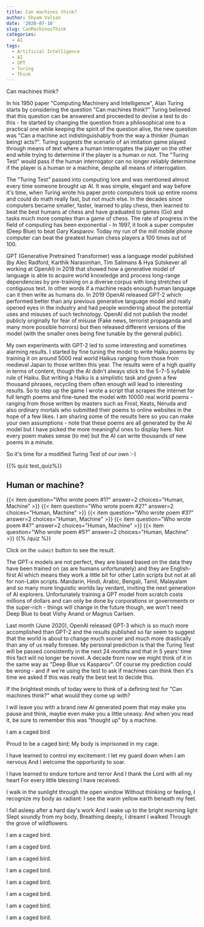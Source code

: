 ```yaml
---
title: Can machines think?
author: Shyam Valsan
date: '2020-07-18'
slug: CanMachinesThink
categories:
  - AI
tags:
  - Artificial Intelligence
  - AI
  - GPT
  - Turing
  - Think
---
```


Can machines think?

In his 1950 paper "Computing Machinery and Intelligence", Alan Turing starts by considering the question "Can machines think?” Turing believed that this question can be answered and proceeded to devise a test to do this - he started by changing the question from a philosophical one to a practical one while keeping the spirit of the question alive, the new question was "Can a machine act indistinguishably from the way a thinker (human being) acts?". Turing suggests the scenario of an imitation game played through means of text where a human interrogates the player on the other end while trying to determine if the player is a human or not. The "Turing Test" would pass if the human interrogator can no longer reliably determine if the player is a human or a machine, despite all means of interrogation. 

The "Turing Test" passed into computing lore and was mentioned almost every time someone brought up AI. It was simple, elegant and way before it's time, when Turing wrote his paper proto computers took up entire rooms and could do math really fast, but not much else. In the decades since computers became smaller, faster, learned to play chess, then learned to beat the best humans at chess and have graduated to games (Go) and tasks much more complex than a game of chess. The rate of progress in the field of computing has been exponential - In 1997, it took a super computer (Deep Blue) to beat Gary Kasparov. Today my run of the mill mobile phone computer can beat the greatest human chess players a 100 times out of 100. 

GPT (Generative Pretrained Transformer) was a language model published (by Alec Radford, Karthik Narasimhan, Tim Salimans & Hya Sutskever all working at OpenAI) in 2018 that showed how a generative model of language is able to acquire world knowledge and process long-range dependencies by pre-training on a diverse corpus with long stretches of contiguous text. In other words if a machine reads enough human language can it then write as humans do. In 2019 OpenAI released GPT-2 which performed better than any previous generative language model and really opened eyes in the industry and had people wondering about the potential uses and misuses of such technology. OpenAI did not publish the model publicly originally for fear of misuse (Fake news, terrorist propaganda and many more possible horrors) but then released different versions of the model (with the smaller ones being fine tunable by the general public). 

My own experiments with GPT-2 led to some interesting and sometimes alarming results. I started by fine tuning the model to write Haiku poems by training it on around 5000 real world Haikus ranging from those from medieval Japan to those written this year. The results were of a high quality in terms of content, though the AI didn't always stick to the 5-7-5 syllable rule of Haiku. But writing a Haiku is a simplistic task and given a few thousand phrases, recycling them often enough will lead to interesting results. So to step up the game I wrote a script that scrapes the internet for full length poems and fine-tuned the model with 10000 real world poems - ranging from those written by masters such as Frost, Keats, Neruda and also ordinary mortals who submitted their poems to online websites in the hope of a few likes. I am sharing some of the results here so you can make your own assumptions - note that these poems are all generated by the AI model but I have picked the more meaningful ones to display here. Not every poem makes sense (to me) but the AI can write thousands of new poems in a minute. 

So it's time for a modified Turing Test of our own :-)  

{{% quiz test_quiz%}}

## Human or machine? 

{{< item question="Who wrote poem #1?" answer=2 choices="Human, Machine" >}}
{{< item question="Who wrote poem #2?" answer=2 choices="Human, Machine" >}}
{{< item question="Who wrote poem #3?" answer=2 choices="Human, Machine" >}}
{{< item question="Who wrote poem #4?" answer=2 choices="Human, Machine" >}}
{{< item question="Who wrote poem #5?" answer=2 choices="Human, Machine" >}}
{{% /quiz %}}

Click on the `submit` button to see the result. 



The GPT-x models are not perfect, they are biased based on the data they have been trained on (as are humans unfortunately) and they are English-first AI which means they work a little bit for other Latin scripts but not at all for non-Latin scripts. Mandarin, Hindi, Arabic, Bengali, Tamil, Malayalam and so many more linguistic worlds lay verdant, inviting the next generation of AI explorers. Unfortunately training a GPT model from scratch costs millions of dollars and can only be done by corporations or governments or the super-rich - things will change in the future though, we won't need Deep Blue to beat Vishy Anand or Magnus Carlsen.

Last month (June 2020), OpenAI released GPT-3 which is so much more accomplished than GPT-2 and the results published so far seem to suggest that the world is about to change much sooner and much more drastically than any of us really foresee. My personal prediction is that the Turing Test will be passed consistently in the next 24 months and that in 5 years’ time this fact will no longer be novel. A decade from now we might think of it in the same way as "Deep Blue vs Kasparov". Of course my prediction could be wrong - and if we're using the test to ask if machines can think then it's time we asked if this was really the best test to decide this. 

If the brightest minds of today were to think of a defining test for "Can machines think?" what would they come up with?
		
I will leave you with a brand new AI generated poem that may make you pause and think, maybe even make you a little uneasy. And when you read it, be sure to remember this was "thought up" by a machine.

I am a caged bird

Proud to be a caged bird;
My body is imprisoned in my cage.

I have learned to control my excitement:
I let my guard down when I am nervous
And I welcome the opportunity to soar.

I have learned to endure torture and terror
And I thank the Lord with all my heart
For every little blessing I have received.

I walk in the sunlight through the open window
Without thinking or feeling,
I recognize my body as radiant:
I see the warm yellow earth beneath my feet.

I fall asleep after a hard day's work
And I wake up to the bright morning light
Slept soundly from my body,
Breathing deeply, I dreamt I walked
Through the grove of wildflowers.

I am a caged bird.

I am a caged bird.

I am a caged bird.

I am a caged bird.

I am a caged bird.

I am a caged bird.

I am a caged bird.

I am a caged bird.


